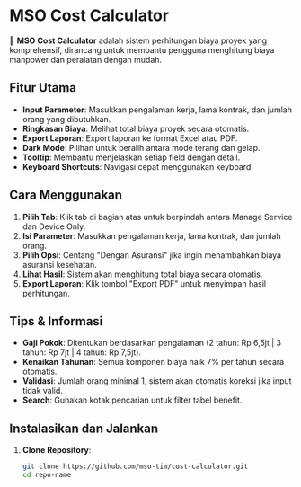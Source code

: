 # MSO Cost Calculator

💼 **MSO Cost Calculator** adalah sistem perhitungan biaya proyek yang komprehensif, dirancang untuk membantu pengguna menghitung biaya manpower dan peralatan dengan mudah.

## Fitur Utama

- **Input Parameter**: Masukkan pengalaman kerja, lama kontrak, dan jumlah orang yang dibutuhkan.
- **Ringkasan Biaya**: Melihat total biaya proyek secara otomatis.
- **Export Laporan**: Export laporan ke format Excel atau PDF.
- **Dark Mode**: Pilihan untuk beralih antara mode terang dan gelap.
- **Tooltip**: Membantu menjelaskan setiap field dengan detail.
- **Keyboard Shortcuts**: Navigasi cepat menggunakan keyboard.

## Cara Menggunakan

1. **Pilih Tab**: Klik tab di bagian atas untuk berpindah antara Manage Service dan Device Only.
2. **Isi Parameter**: Masukkan pengalaman kerja, lama kontrak, dan jumlah orang.
3. **Pilih Opsi**: Centang "Dengan Asuransi" jika ingin menambahkan biaya asuransi kesehatan.
4. **Lihat Hasil**: Sistem akan menghitung total biaya secara otomatis.
5. **Export Laporan**: Klik tombol "Export PDF" untuk menyimpan hasil perhitungan.

## Tips & Informasi

- **Gaji Pokok**: Ditentukan berdasarkan pengalaman (2 tahun: Rp 6,5jt | 3 tahun: Rp 7jt | 4 tahun: Rp 7,5jt).
- **Kenaikan Tahunan**: Semua komponen biaya naik 7% per tahun secara otomatis.
- **Validasi**: Jumlah orang minimal 1, sistem akan otomatis koreksi jika input tidak valid.
- **Search**: Gunakan kotak pencarian untuk filter tabel benefit.

## Instalasikan dan Jalankan

1. **Clone Repository**:
   ```bash
   git clone https://github.com/mso-tim/cost-calculator.git
   cd repo-name
